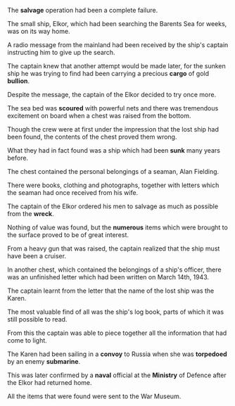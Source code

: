 The **salvage** operation had been a complete failure. 

The small ship, Elkor, which had been searching the Barents Sea for weeks, was on its way home. 

A radio message from the mainland had been received by the ship's captain instructing him to give up the search. 

The captain knew that another attempt would be made later, for the sunken ship he was trying to find had been carrying a precious **cargo** of gold **bullion**.

Despite the message, the captain of the Elkor decided to try once more. 

The sea bed was **scoured** with powerful nets and there was tremendous excitement on board when a chest was raised from the bottom. 

Though the crew were at first under the impression that the lost ship had been found, the contents of the chest proved them wrong. 

What they had in fact found was a ship which had been **sunk** many years before.

The chest contained the personal belongings of a seaman, Alan Fielding. 

There were books, clothing and photographs, together with letters which the seaman had once received from his wife. 

The captain of the Elkor ordered his men to salvage as much as possible from the **wreck**. 

Nothing of value was found, but the **numerous** items which were brought to the surface proved to be of great interest. 

From a heavy gun that was raised, the captain realized that the ship must have been a cruiser. 

In another chest, which contained the belongings of a ship's officer, there was an unfinished letter which had been written on March 14th, 1943. 

The captain learnt from the letter that the name of the lost ship was the Karen. 

The most valuable find of all was the ship's log book, parts of which it was still possible to read. 

From this the captain was able to piece together all the information that had come to light. 

The Karen had been sailing in a **convoy** to Russia when she was **torpedoed** by an enemy **submarine**.

This was later confirmed by a **naval** official at the **Ministry** of Defence after the Elkor had returned home. 

All the items that were found were sent to the War Museum.